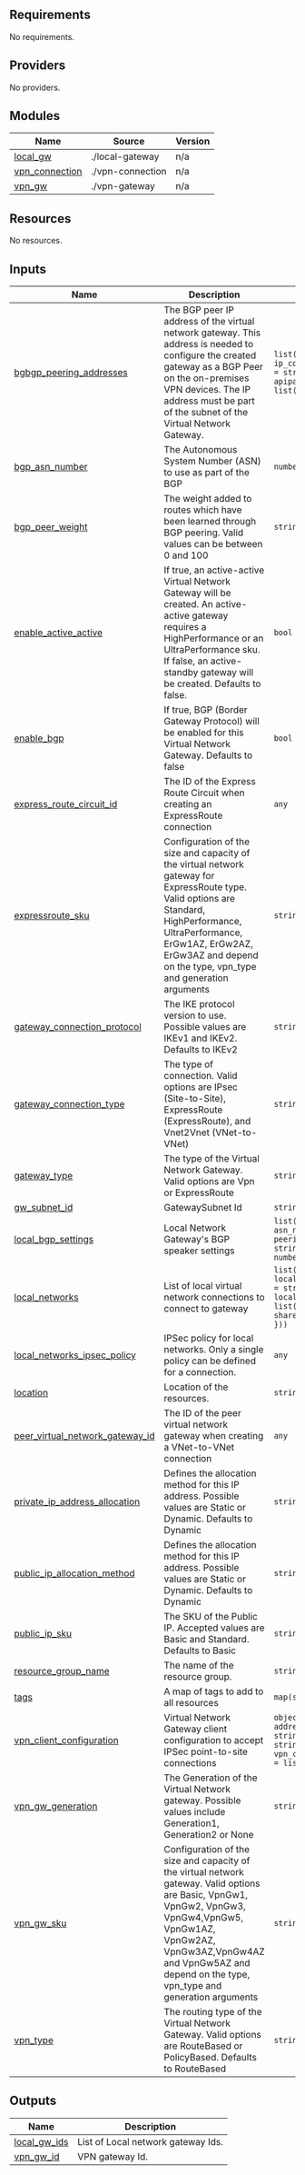 ## Requirements

No requirements.

## Providers

No providers.

## Modules

| Name | Source | Version |
|------|--------|---------|
| <a name="module_local_gw"></a> [local\_gw](#module\_local\_gw) | ./local-gateway | n/a |
| <a name="module_vpn_connection"></a> [vpn\_connection](#module\_vpn\_connection) | ./vpn-connection | n/a |
| <a name="module_vpn_gw"></a> [vpn\_gw](#module\_vpn\_gw) | ./vpn-gateway | n/a |

## Resources

No resources.

## Inputs

| Name | Description | Type | Default | Required |
|------|-------------|------|---------|:--------:|
| <a name="input_bgbgp_peering_addresses"></a> [bgbgp\_peering\_addresses](#input\_bgbgp\_peering\_addresses) | The BGP peer IP address of the virtual network gateway. This address is needed to configure the created gateway as a BGP Peer on the on-premises VPN devices. The IP address must be part of the subnet of the Virtual Network Gateway. | `list(object({ ip_configuration_name = string, apipa_addresses = list(string) }))` | `[]` | no |
| <a name="input_bgp_asn_number"></a> [bgp\_asn\_number](#input\_bgp\_asn\_number) | The Autonomous System Number (ASN) to use as part of the BGP | `number` | `"65515"` | no |
| <a name="input_bgp_peer_weight"></a> [bgp\_peer\_weight](#input\_bgp\_peer\_weight) | The weight added to routes which have been learned through BGP peering. Valid values can be between 0 and 100 | `string` | `""` | no |
| <a name="input_enable_active_active"></a> [enable\_active\_active](#input\_enable\_active\_active) | If true, an active-active Virtual Network Gateway will be created. An active-active gateway requires a HighPerformance or an UltraPerformance sku. If false, an active-standby gateway will be created. Defaults to false. | `bool` | `false` | no |
| <a name="input_enable_bgp"></a> [enable\_bgp](#input\_enable\_bgp) | If true, BGP (Border Gateway Protocol) will be enabled for this Virtual Network Gateway. Defaults to false | `bool` | `false` | no |
| <a name="input_express_route_circuit_id"></a> [express\_route\_circuit\_id](#input\_express\_route\_circuit\_id) | The ID of the Express Route Circuit when creating an ExpressRoute connection | `any` | `null` | no |
| <a name="input_expressroute_sku"></a> [expressroute\_sku](#input\_expressroute\_sku) | Configuration of the size and capacity of the virtual network gateway for ExpressRoute type. Valid options are Standard, HighPerformance, UltraPerformance, ErGw1AZ, ErGw2AZ, ErGw3AZ and depend on the type, vpn\_type and generation arguments | `string` | `"Standard"` | no |
| <a name="input_gateway_connection_protocol"></a> [gateway\_connection\_protocol](#input\_gateway\_connection\_protocol) | The IKE protocol version to use. Possible values are IKEv1 and IKEv2. Defaults to IKEv2 | `string` | `"IKEv2"` | no |
| <a name="input_gateway_connection_type"></a> [gateway\_connection\_type](#input\_gateway\_connection\_type) | The type of connection. Valid options are IPsec (Site-to-Site), ExpressRoute (ExpressRoute), and Vnet2Vnet (VNet-to-VNet) | `string` | `"IPsec"` | no |
| <a name="input_gateway_type"></a> [gateway\_type](#input\_gateway\_type) | The type of the Virtual Network Gateway. Valid options are Vpn or ExpressRoute | `string` | `"Vpn"` | no |
| <a name="input_gw_subnet_id"></a> [gw\_subnet\_id](#input\_gw\_subnet\_id) | GatewaySubnet Id | `string` | n/a | yes |
| <a name="input_local_bgp_settings"></a> [local\_bgp\_settings](#input\_local\_bgp\_settings) | Local Network Gateway's BGP speaker settings | `list(object({ asn_number = number, peering_address = string, peer_weight = number }))` | `null` | no |
| <a name="input_local_networks"></a> [local\_networks](#input\_local\_networks) | List of local virtual network connections to connect to gateway | `list(object({ local_gateway_address = string, local_address_space = list(string), shared_key = string }))` | `[]` | no |
| <a name="input_local_networks_ipsec_policy"></a> [local\_networks\_ipsec\_policy](#input\_local\_networks\_ipsec\_policy) | IPSec policy for local networks. Only a single policy can be defined for a connection. | `any` | `null` | no |
| <a name="input_location"></a> [location](#input\_location) | Location of the resources. | `string` | n/a | yes |
| <a name="input_peer_virtual_network_gateway_id"></a> [peer\_virtual\_network\_gateway\_id](#input\_peer\_virtual\_network\_gateway\_id) | The ID of the peer virtual network gateway when creating a VNet-to-VNet connection | `any` | `null` | no |
| <a name="input_private_ip_address_allocation"></a> [private\_ip\_address\_allocation](#input\_private\_ip\_address\_allocation) | Defines the allocation method for this IP address. Possible values are Static or Dynamic. Defaults to Dynamic | `string` | `"Dynamic"` | no |
| <a name="input_public_ip_allocation_method"></a> [public\_ip\_allocation\_method](#input\_public\_ip\_allocation\_method) | Defines the allocation method for this IP address. Possible values are Static or Dynamic. Defaults to Dynamic | `string` | `"Dynamic"` | no |
| <a name="input_public_ip_sku"></a> [public\_ip\_sku](#input\_public\_ip\_sku) | The SKU of the Public IP. Accepted values are Basic and Standard. Defaults to Basic | `string` | `"Basic"` | no |
| <a name="input_resource_group_name"></a> [resource\_group\_name](#input\_resource\_group\_name) | The name of the resource group. | `string` | n/a | yes |
| <a name="input_tags"></a> [tags](#input\_tags) | A map of tags to add to all resources | `map(string)` | `{}` | no |
| <a name="input_vpn_client_configuration"></a> [vpn\_client\_configuration](#input\_vpn\_client\_configuration) | Virtual Network Gateway client configuration to accept IPSec point-to-site connections | `object({ address_space = string, certificate = string, vpn_client_protocols = list(string) })` | `null` | no |
| <a name="input_vpn_gw_generation"></a> [vpn\_gw\_generation](#input\_vpn\_gw\_generation) | The Generation of the Virtual Network gateway. Possible values include Generation1, Generation2 or None | `string` | `"Generation1"` | no |
| <a name="input_vpn_gw_sku"></a> [vpn\_gw\_sku](#input\_vpn\_gw\_sku) | Configuration of the size and capacity of the virtual network gateway. Valid options are Basic, VpnGw1, VpnGw2, VpnGw3, VpnGw4,VpnGw5, VpnGw1AZ, VpnGw2AZ, VpnGw3AZ,VpnGw4AZ and VpnGw5AZ and depend on the type, vpn\_type and generation arguments | `string` | `"VpnGw1"` | no |
| <a name="input_vpn_type"></a> [vpn\_type](#input\_vpn\_type) | The routing type of the Virtual Network Gateway. Valid options are RouteBased or PolicyBased. Defaults to RouteBased | `string` | `"RouteBased"` | no |

## Outputs

| Name | Description |
|------|-------------|
| <a name="output_local_gw_ids"></a> [local\_gw\_ids](#output\_local\_gw\_ids) | List of Local network gateway Ids. |
| <a name="output_vpn_gw_id"></a> [vpn\_gw\_id](#output\_vpn\_gw\_id) | VPN gateway Id. |
